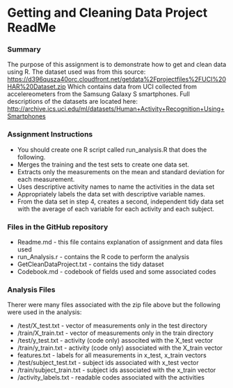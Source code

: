 # Getting and Cleaning Data Project ReadMe

### Summary
The purpose of this assignment is to demonstrate how to get and clean data using R.  The dataset used was from this source: https://d396qusza40orc.cloudfront.net/getdata%2Fprojectfiles%2FUCI%20HAR%20Dataset.zip
Which contains data from UCI collected from accelereometers from the Samsung Galaxy S smartphones.  Full descriptions of the datasets are located here:
http://archive.ics.uci.edu/ml/datasets/Human+Activity+Recognition+Using+Smartphones

### Assignment Instructions
- You should create one R script called run_analysis.R that does the following.
- Merges the training and the test sets to create one data set.
- Extracts only the measurements on the mean and standard deviation for each measurement.
- Uses descriptive activity names to name the activities in the data set
- Appropriately labels the data set with descriptive variable names.
- From the data set in step 4, creates a second, independent tidy data set with the average of each variable for each activity and each subject.
### Files in the GitHub repository
- Readme.md - this file contains explanation of assignment and data files used
- run_Analysis.r - contains the R code to perform the analysis
- GetCleanDataProject.txt - contains the tidy dataset
- Codebook.md - codebook of fields used and some associated codes
### Analysis Files
Therer were many files associated with the zip file above but the following were used in the analysis:
- /test/X_test.txt - vector of measurements only in the test directory
- /train/X_train.txt - vector of measurements only in the train directory
- /test/y_test.txt - activity (code only) associted with the X_test vector
- /train/y_train.txt - activity (code only) associated with the X_train vector
- features.txt - labels for all measurements in x_test, x_train vectors
- /test/subject_test.txt - subject ids associated with x_test vector
- /train/subject_train.txt - subject ids associated with the x_train vector
- /activity_labels.txt - readable codes associated with the activities

